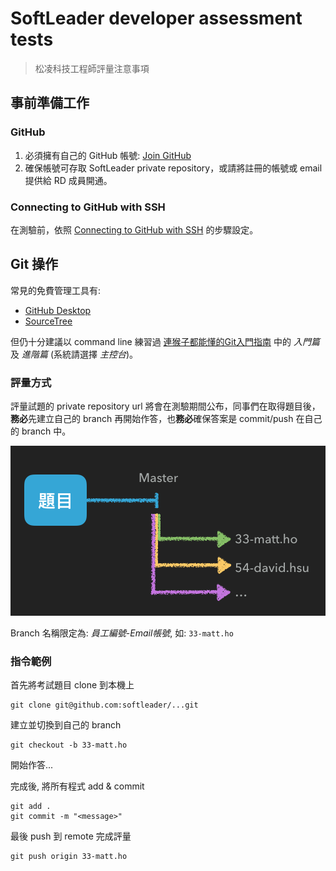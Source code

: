# SoftLeader developer assessment tests

> 松凌科技工程師評量注意事項

## 事前準備工作

### GitHub

1. 必須擁有自己的 GitHub 帳號: [Join GitHub](https://github.com/join)
2. 確保帳號可存取 SoftLeader private repository，或請將註冊的帳號或 email 提供給 RD 成員開通。

### Connecting to GitHub with SSH

在測驗前，依照 [Connecting to GitHub with SSH](https://help.github.com/articles/connecting-to-github-with-ssh/) 的步驟設定。

## Git 操作

常見的免費管理工具有:

- [GitHub Desktop](https://desktop.github.com/)
- [SourceTree](https://www.sourcetreeapp.com/)

但仍十分建議以 command line 練習過 [連猴子都能懂的Git入門指南](https://backlogtool.com/git-guide/tw/) 中的 *入門篇* 及 *進階篇* (系統請選擇 *主控台*)。

### 評量方式

評量試題的 private repository url 將會在測驗期間公布，同事們在取得題目後，**務必**先建立自己的 branch 再開始作答，也**務必**確保答案是 commit/push 在自己的 branch 中。

![](branches.png)

Branch 名稱限定為: *員工編號*-*Email帳號*, 如: `33-matt.ho`

### 指令範例

首先將考試題目 clone 到本機上

```
git clone git@github.com:softleader/...git
```

建立並切換到自己的 branch

```
git checkout -b 33-matt.ho
```

開始作答...

完成後, 將所有程式 add & commit

```
git add .
git commit -m "<message>"
```

最後 push 到 remote 完成評量

```
git push origin 33-matt.ho
```
